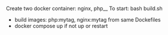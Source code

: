 Create two docker container: nginx, php__
To start: bash build.sh
  - build images: php:mytag, nginx:mytag from same Dockefiles
  - docker compose up if not up or restart

